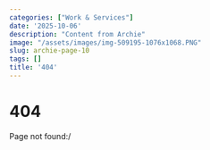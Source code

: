 ```yaml
---
categories: ["Work & Services"]
date: '2025-10-06'
description: "Content from Archie"
image: "/assets/images/img-509195-1076x1068.PNG"
slug: archie-page-10
tags: []
title: '404'
---
```



# 404


Page not found:/


